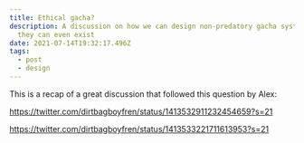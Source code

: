 ```yaml
---
title: Ethical gacha?
description: A discussion on how we can design non-predatory gacha systems, if
  they can even exist
date: 2021-07-14T19:32:17.496Z
tags:
  - post
  - design
---
```

This is a recap of a great discussion that followed this question by Alex:

https://twitter.com/dirtbagboyfren/status/1413532911232454659?s=21

https://twitter.com/dirtbagboyfren/status/1413533221711613953?s=21
